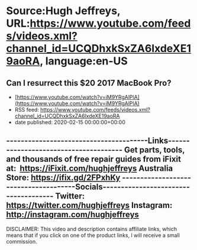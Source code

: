 # Source:Hugh Jeffreys, URL:https://www.youtube.com/feeds/videos.xml?channel_id=UCQDhxkSxZA6lxdeXE19aoRA, language:en-US

## Can I resurrect this $20 2017 MacBook Pro?
 - [https://www.youtube.com/watch?v=iM9YRgAlPlA](https://www.youtube.com/watch?v=iM9YRgAlPlA)
 - RSS feed: https://www.youtube.com/feeds/videos.xml?channel_id=UCQDhxkSxZA6lxdeXE19aoRA
 - date published: 2020-02-15 00:00:00+00:00

---------------------------------------Links--------------------------------------
Get parts, tools, and thousands of free repair guides from iFixit at: 
    https://iFixit.com/hughjeffreys
Australia Store: https://ifix.gd/2FPxhKy
--------------------------------------Socials-------------------------------------
Twitter: https://twitter.com/hughjeffreys
Instagram: http://instagram.com/hughjeffreys
--------------------------------------------------------------------------------------
DISCLAIMER: This video and description contains affiliate links, which means that if you click on one of the product links, l will receive a small commission.

